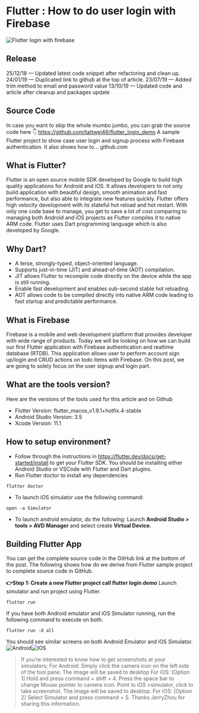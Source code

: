 # Flutter : How to do user login with Firebase
![Flutter login with firebase](https://iswift.ru/images/1_9nmjA-EfVfu86LeGAsHlJQ.png "Flutter login with firebase")

## Release
25/12/18 — Updated latest code snippet after refactoring and clean up.
24/01/19 — Duplicated link to github at the top of article.
23/07/19 — Added trim method to email and password value
13/10/19 — Updated code and article after cleanup and packages update

## Source Code

In case you want to skip the whole mumbo jumbo, you can grab the source code here 👇
https://github.com/tattwei46/flutter_login_demo
A sample Flutter project to show case user login and signup process with Firebase authentication. It also shows how to…
github.com

## What is Flutter?

Flutter is an open source mobile SDK developed by Google to build high quality applications for Android and iOS. It allows developers to not only build application with beautiful design, smooth animation and fast performance, but also able to integrate new features quickly. Flutter offers high velocity development with its stateful hot reload and hot restart. With only one code base to manage, you get to save a lot of cost comparing to managing both Android and iOS projects as Flutter compiles it to native ARM code. Flutter uses Dart programming language which is also developed by Google.

## Why Dart?

* A terse, strongly-typed, object-oriented language.
* Supports just-in-time (JIT) and ahead-of-time (AOT) compilation.
* JIT allows Flutter to recompile code directly on the device while the app is still running.
* Enable fast development and enables sub-second stable hot reloading.
* AOT allows code to be compiled directly into native ARM code leading to fast startup and predictable performance.

## What is Firebase

Firebase is a mobile and web development platform that provides developer with wide range of products. Today we will be looking on how we can build our first Flutter application with Firebase authentication and realtime database (RTDB). This application allows user to perform account sign up/login and CRUD actions on todo items with Firebase. On this post, we are going to solely focus on the user signup and login part.

## What are the tools version?

Here are the versions of the tools used for this article and on Github
* Flutter Version: flutter_macos_v1.9.1+hotfix.4-stable
* Android Studio Version: 3.5
* Xcode Version: 11.1

## How to setup environment?

* Follow through the instructions in https://flutter.dev/docs/get-started/install to get your Flutter SDK. You should be installing either Android Studio or VSCode with Flutter and Dart plugins.
* Run Flutter doctor to install any dependencies

```flutter doctor```

* To launch iOS simulator use the following command:

```open -a Simulator```

* To launch android emulator, do the following: Launch **Android Studio > tools > AVD Manager** and select create **Virtual Device.**

## Building Flutter App

You can get the complete source code in the GitHub link at the bottom of the post. The following shows how do we derive from Flutter sample project to complete source code in GitHub.

**👉Step 1: Create a new Flutter project call flutter login demo**
Launch simulator and run project using Flutter.

```flutter run```

If you have both Android emulator and iOS Simulator running, run the following command to execute on both.

```flutter run -d all```

You should see similar screens on both Android Emulator and iOS Simulator.
![Android](https://iswift.ru/images/1_s5aA2j3HJAONXq1RrBLpGA.png "Android")![IOS](https://iswift.ru/images/1_VdFSnH_gOFIG2QGBY_N9ZA.png "IOS")


>If you’re interested to know how to get screenshots at your simulators;
>For Android: Simply click the camera icon on the left side of the tool pane. The image will be saved to desktop
>For iOS: [Option 1] Hold and press command + shift + 4. Press the space bar to change Mouse pointer to camera icon. Point to iOS >simulator, click to take screenshot. The image will be saved to desktop.
>For iOS: [Option 2] Select Simulator and press command + S. Thanks JerryZhou for sharing this information.
